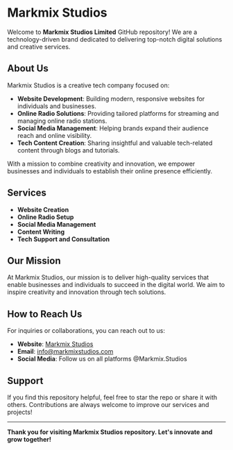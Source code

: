 # Markmix Studios

Welcome to **Markmix Studios Limited** GitHub repository! We are a technology-driven brand dedicated to delivering top-notch digital solutions and creative services.

## About Us
Markmix Studios is a creative tech company focused on:

- **Website Development**: Building modern, responsive websites for individuals and businesses.
- **Online Radio Solutions**: Providing tailored platforms for streaming and managing online radio stations.
- **Social Media Management**: Helping brands expand their audience reach and online visibility.
- **Tech Content Creation**: Sharing insightful and valuable tech-related content through blogs and tutorials.

With a mission to combine creativity and innovation, we empower businesses and individuals to establish their online presence efficiently.

## Services
- **Website Creation**  
- **Online Radio Setup**  
- **Social Media Management**  
- **Content Writing**  
- **Tech Support and Consultation**

## Our Mission
At Markmix Studios, our mission is to deliver high-quality services that enable businesses and individuals to succeed in the digital world. We aim to inspire creativity and innovation through tech solutions.

## How to Reach Us
For inquiries or collaborations, you can reach out to us:
- **Website**: [Markmix Studios](https://markmixstudios.com)
- **Email**: info@markmixstudios.com
- **Social Media**: Follow us on all platforms @Markmix.Studios

## Support
If you find this repository helpful, feel free to star the repo or share it with others. Contributions are always welcome to improve our services and projects!

---
**Thank you for visiting Markmix Studios repository. Let's innovate and grow together!**

